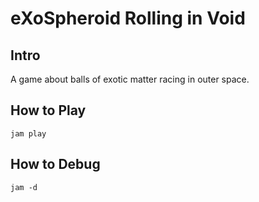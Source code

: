 # eXoSpheroid Rolling in Void


## Intro
A game about balls of exotic matter racing in outer space.

## How to Play

```
jam play
```

## How to Debug

```
jam -d
```

